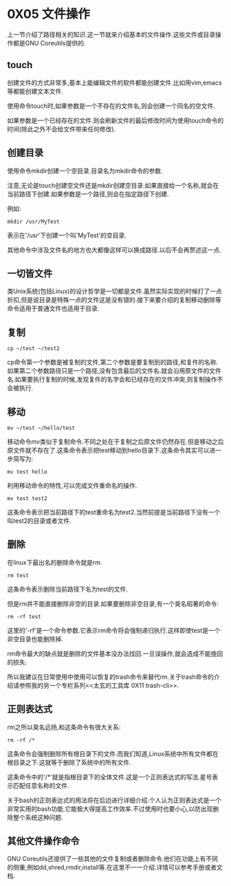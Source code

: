 # 0X05 文件操作

上一节介绍了路径相关的知识.这一节就来介绍基本的文件操作.这些文件或目录操作都是GNU Coreutils提供的.

## touch

创建文件的方式非常多,基本上能编辑文件的软件都能创建文件.比如用vim,emacs等都能创建文本文件.

使用命令touch时,如果参数是一个不存在的文件名,则会创建一个同名的空文件.

如果参数是一个已经存在的文件.则会刷新文件的最后修改时间为使用touch命令的时间(除此之外不会给文件带来任何修改).

## 创建目录

使用命令mkdir创建一个空目录.目录名为mkdir命令的参数.

注意,无论是touch创建空文件还是mkdir创建空目录.如果直接给一个名称,就会在当前路径下创建.如果参数是一个路径,则会在指定路径下创建.

例如:

```shell
mkdir /usr/MyTest
```

表示在'/usr'下创建一个叫'MyTest'的空目录.

其他命令中涉及文件名的地方也大都像这样可以换成路径.以后不会再赘述这一点.

## 一切皆文件

类Unix系统(包括Linux)的设计哲学是一切都是文件.虽然实际实现的时候打了一点折扣,但是说目录是特殊一点的文件这是没有错的.接下来要介绍的复制移动删除等命令适用于普通文件也适用于目录.

## 复制

```shell
cp ~/test ~/test2
```

cp命令第一个参数是被复制的文件,第二个参数是要复制到的路径,和复件的名称.如果第二个参数路径只是一个路径,没有包含最后的文件名.就会沿用原文件的文件名.如果要执行复制的时候,发现复件的名字会和已经存在的文件冲突,则复制操作不会被执行.

## 移动

```shell
mv ~/test ~/hello/test
```

移动命令mv类似于复制命令.不同之处在于复制之后原文件仍然存在.但是移动之后原文件就不存在了.这条命令表示把test移动到hello目录下.这条命令其实可以进一步简写为:

```shell
mv test hello
```

利用移动命令的特性,可以完成文件重命名的操作.

```shell
mv test test2
```

这条命令表示把当前路径下的test重命名为test2.当然前提是当前路径下没有一个叫test2的目录或者文件.

## 删除

在linux下最出名的删除命令就是rm.

```shell
rm test
```

这条命令表示删除当前路径下名为test的文件.

但是rm并不能直接删除非空的目录.如果要删除非空目录,有一个臭名昭著的命令:

```shell
rm -rf test
```

这里的'-rf'是一个命令参数.它表示rm命令将会强制递归执行.这样即使test是一个非空目录也能删除掉.

rm命令最大的缺点就是删除的文件基本没办法找回.一旦误操作,就会造成不能挽回的损失.

所以我建议在日常使用中使用可以恢复的trash命令来替代rm.关于trash命令的介绍请参照我的另一个专栏系列<<太玄的工具库 0X11 trash-cli>>.

## 正则表达式

rm之所以臭名远扬,和这条命令有很大关系:

```shell
rm -rf /*
```

这条命令会强制删除所有根目录下的文件.而我们知道,Linux系统中所有文件都在根目录之下.这就等于删除了系统中的所有文件.

这条命令中的'/*'就是指根目录下的全体文件.这是一个正则表达式的写法.星号表示匹配任意名称的文件.

关于bash的正则表达式的用法将在后边进行详细介绍.个人认为正则表达式是一个非常实用的bash功能.它能极大得提高工作效率.不过使用时也要小心,以防出现删除整个系统这种问题.

## 其他文件操作命令

GNU Coreutils还提供了一些其他的文件复制或者删除命令.他们在功能上有不同的侧重,例如dd,shred,rmdir,install等.在这里不一一介绍.详情可以参考手册或者文档.
